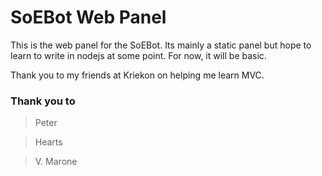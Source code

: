 # SoEBot Web Panel
This is the web panel for the SoEBot. Its mainly a static panel but hope to learn to write in nodejs at some point. For now, it will be basic.


Thank you to my friends at Kriekon on helping me learn MVC.

### Thank you to
> Peter

> Hearts

> V. Marone
